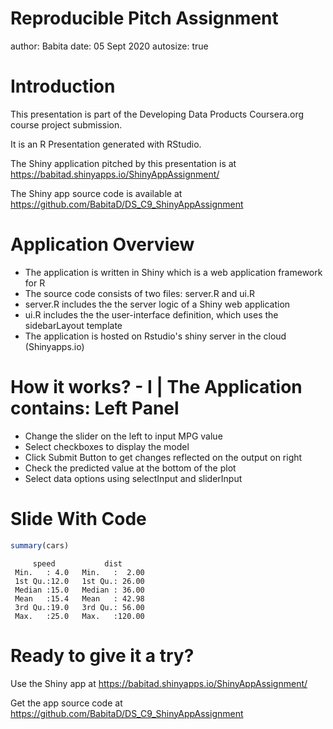 Reproducible Pitch Assignment
========================================================
author: Babita 
date: 05 Sept 2020
autosize: true

Introduction
========================================================

This presentation is part of the Developing Data Products Coursera.org course project submission.

It is an R Presentation generated with RStudio.

The Shiny application pitched by this presentation is at https://babitad.shinyapps.io/ShinyAppAssignment/

The Shiny app source code is available at https://github.com/BabitaD/DS_C9_ShinyAppAssignment

Application Overview
========================================================
- The application is written in Shiny which is a web application framework for R
- The source code consists of two files: server.R and ui.R
- server.R includes the the server logic of a Shiny web application
- ui.R includes the the user-interface definition, which uses the sidebarLayout template
- The application is hosted on Rstudio's shiny server in the cloud (Shinyapps.io)

How it works? - I | The Application contains: Left Panel
========================================================

- Change the slider on the left to input MPG value
- Select checkboxes to display the model
- Click Submit Button to get changes reflected on the output on right
- Check the predicted value at the bottom of the plot
- Select data options using selectInput and sliderInput


Slide With Code
========================================================


```r
summary(cars)
```

```
     speed           dist       
 Min.   : 4.0   Min.   :  2.00  
 1st Qu.:12.0   1st Qu.: 26.00  
 Median :15.0   Median : 36.00  
 Mean   :15.4   Mean   : 42.98  
 3rd Qu.:19.0   3rd Qu.: 56.00  
 Max.   :25.0   Max.   :120.00  
```

Ready to give it a try?
========================================================

Use the Shiny app at https://babitad.shinyapps.io/ShinyAppAssignment/

Get the app source code at https://github.com/BabitaD/DS_C9_ShinyAppAssignment
